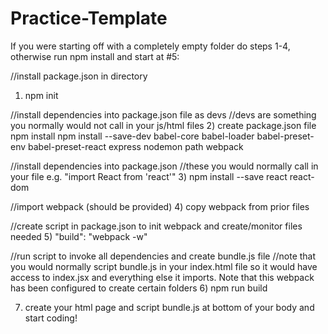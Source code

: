 # Practice-Template

If you were starting off with a completely empty folder do steps 1-4, otherwise run npm install and start at #5:

//install package.json in directory
1) npm init 

//install dependencies into package.json file as devs
//devs are something you normally would not call in your js/html files
2) create package.json file
   npm install 
   npm install --save-dev babel-core babel-loader babel-preset-env babel-preset-react express nodemon path webpack

//install dependencies into package.json
//these you would normally call in your file e.g. "import React from 'react'"
3) npm install --save react react-dom

//import webpack (should be provided)
4) copy webpack from prior files

//create script in package.json to init webpack and create/monitor files needed
5) "build": "webpack -w"

//run script to invoke all dependencies and create bundle.js file
//note that you would normally script bundle.js in your index.html file so it would have access to index.jsx and everything else it imports.  Note that this webpack has been configured to create certain folders
6) npm run build

7) create your html page and script bundle.js at bottom of your body and start coding!